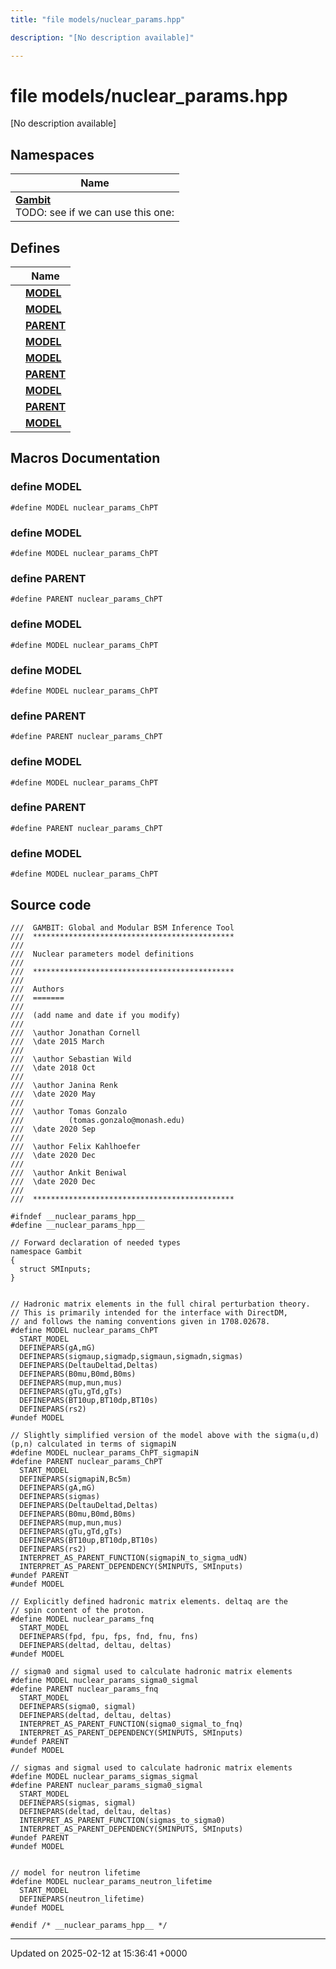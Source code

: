 ```yaml
---
title: "file models/nuclear_params.hpp"

description: "[No description available]"

---
```


# file models/nuclear_params.hpp

[No description available]

## Namespaces

| Name           |
| -------------- |
| **[Gambit](/documentation/code/namespaces/namespacegambit/)** <br>TODO: see if we can use this one:  |

## Defines

|                | Name           |
| -------------- | -------------- |
|  | **[MODEL](/documentation/code/files/nuclear__params_8hpp/#define-model)**  |
|  | **[MODEL](/documentation/code/files/nuclear__params_8hpp/#define-model)**  |
|  | **[PARENT](/documentation/code/files/nuclear__params_8hpp/#define-parent)**  |
|  | **[MODEL](/documentation/code/files/nuclear__params_8hpp/#define-model)**  |
|  | **[MODEL](/documentation/code/files/nuclear__params_8hpp/#define-model)**  |
|  | **[PARENT](/documentation/code/files/nuclear__params_8hpp/#define-parent)**  |
|  | **[MODEL](/documentation/code/files/nuclear__params_8hpp/#define-model)**  |
|  | **[PARENT](/documentation/code/files/nuclear__params_8hpp/#define-parent)**  |
|  | **[MODEL](/documentation/code/files/nuclear__params_8hpp/#define-model)**  |




## Macros Documentation

### define MODEL

```
#define MODEL nuclear_params_ChPT
```


### define MODEL

```
#define MODEL nuclear_params_ChPT
```


### define PARENT

```
#define PARENT nuclear_params_ChPT
```


### define MODEL

```
#define MODEL nuclear_params_ChPT
```


### define MODEL

```
#define MODEL nuclear_params_ChPT
```


### define PARENT

```
#define PARENT nuclear_params_ChPT
```


### define MODEL

```
#define MODEL nuclear_params_ChPT
```


### define PARENT

```
#define PARENT nuclear_params_ChPT
```


### define MODEL

```
#define MODEL nuclear_params_ChPT
```


## Source code

```
///  GAMBIT: Global and Modular BSM Inference Tool
///  *********************************************
///
///  Nuclear parameters model definitions
///
///  *********************************************
///
///  Authors
///  =======
///
///  (add name and date if you modify)
///
///  \author Jonathan Cornell
///  \date 2015 March
///
///  \author Sebastian Wild
///  \date 2018 Oct
///
///  \author Janina Renk
///  \date 2020 May
///
///  \author Tomas Gonzalo
///          (tomas.gonzalo@monash.edu)
///  \date 2020 Sep
///
///  \author Felix Kahlhoefer
///  \date 2020 Dec
///
///  \author Ankit Beniwal
///  \date 2020 Dec
///
///  *********************************************

#ifndef __nuclear_params_hpp__
#define __nuclear_params_hpp__

// Forward declaration of needed types
namespace Gambit
{
  struct SMInputs;
}


// Hadronic matrix elements in the full chiral perturbation theory.
// This is primarily intended for the interface with DirectDM,
// and follows the naming conventions given in 1708.02678.
#define MODEL nuclear_params_ChPT
  START_MODEL
  DEFINEPARS(gA,mG)
  DEFINEPARS(sigmaup,sigmadp,sigmaun,sigmadn,sigmas)
  DEFINEPARS(DeltauDeltad,Deltas)
  DEFINEPARS(B0mu,B0md,B0ms)
  DEFINEPARS(mup,mun,mus)
  DEFINEPARS(gTu,gTd,gTs)
  DEFINEPARS(BT10up,BT10dp,BT10s)
  DEFINEPARS(rs2)
#undef MODEL

// Slightly simplified version of the model above with the sigma(u,d)(p,n) calculated in terms of sigmapiN
#define MODEL nuclear_params_ChPT_sigmapiN
#define PARENT nuclear_params_ChPT
  START_MODEL
  DEFINEPARS(sigmapiN,Bc5m)
  DEFINEPARS(gA,mG)
  DEFINEPARS(sigmas)
  DEFINEPARS(DeltauDeltad,Deltas)
  DEFINEPARS(B0mu,B0md,B0ms)
  DEFINEPARS(mup,mun,mus)
  DEFINEPARS(gTu,gTd,gTs)
  DEFINEPARS(BT10up,BT10dp,BT10s)
  DEFINEPARS(rs2)
  INTERPRET_AS_PARENT_FUNCTION(sigmapiN_to_sigma_udN)
  INTERPRET_AS_PARENT_DEPENDENCY(SMINPUTS, SMInputs)
#undef PARENT
#undef MODEL

// Explicitly defined hadronic matrix elements. deltaq are the
// spin content of the proton.
#define MODEL nuclear_params_fnq
  START_MODEL
  DEFINEPARS(fpd, fpu, fps, fnd, fnu, fns)
  DEFINEPARS(deltad, deltau, deltas)
#undef MODEL

// sigma0 and sigmal used to calculate hadronic matrix elements
#define MODEL nuclear_params_sigma0_sigmal
#define PARENT nuclear_params_fnq
  START_MODEL
  DEFINEPARS(sigma0, sigmal)
  DEFINEPARS(deltad, deltau, deltas)
  INTERPRET_AS_PARENT_FUNCTION(sigma0_sigmal_to_fnq)
  INTERPRET_AS_PARENT_DEPENDENCY(SMINPUTS, SMInputs)
#undef PARENT
#undef MODEL

// sigmas and sigmal used to calculate hadronic matrix elements
#define MODEL nuclear_params_sigmas_sigmal
#define PARENT nuclear_params_sigma0_sigmal
  START_MODEL
  DEFINEPARS(sigmas, sigmal)
  DEFINEPARS(deltad, deltau, deltas)
  INTERPRET_AS_PARENT_FUNCTION(sigmas_to_sigma0)
  INTERPRET_AS_PARENT_DEPENDENCY(SMINPUTS, SMInputs)
#undef PARENT
#undef MODEL


// model for neutron lifetime
#define MODEL nuclear_params_neutron_lifetime
  START_MODEL
  DEFINEPARS(neutron_lifetime)
#undef MODEL

#endif /* __nuclear_params_hpp__ */
```


-------------------------------

Updated on 2025-02-12 at 15:36:41 +0000
